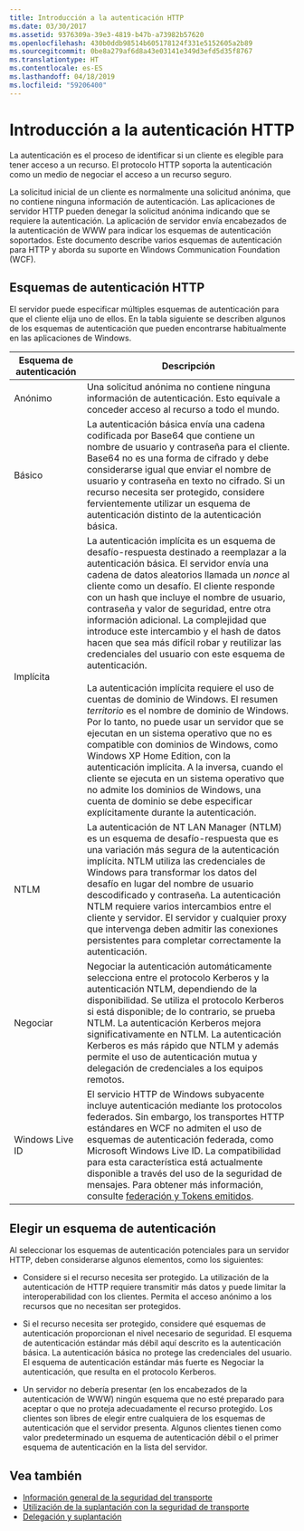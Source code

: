 ```yaml
---
title: Introducción a la autenticación HTTP
ms.date: 03/30/2017
ms.assetid: 9376309a-39e3-4819-b47b-a73982b57620
ms.openlocfilehash: 430b0ddb98514b605178124f331e5152605a2b89
ms.sourcegitcommit: 0be8a279af6d8a43e03141e349d3efd5d35f8767
ms.translationtype: HT
ms.contentlocale: es-ES
ms.lasthandoff: 04/18/2019
ms.locfileid: "59206400"
---
```

# <a name="understanding-http-authentication"></a>Introducción a la autenticación HTTP
La autenticación es el proceso de identificar si un cliente es elegible para tener acceso a un recurso. El protocolo HTTP soporta la autenticación como un medio de negociar el acceso a un recurso seguro.  
  
 La solicitud inicial de un cliente es normalmente una solicitud anónima, que no contiene ninguna información de autenticación. Las aplicaciones de servidor HTTP pueden denegar la solicitud anónima indicando que se requiere la autenticación. La aplicación de servidor envía encabezados de la autenticación de WWW para indicar los esquemas de autenticación soportados. Este documento describe varios esquemas de autenticación para HTTP y aborda su suporte en Windows Communication Foundation (WCF).  
  
## <a name="http-authentication-schemes"></a>Esquemas de autenticación HTTP  
 El servidor puede especificar múltiples esquemas de autenticación para que el cliente elija uno de ellos. En la tabla siguiente se describen algunos de los esquemas de autenticación que pueden encontrarse habitualmente en las aplicaciones de Windows.  
  
|Esquema de autenticación|Descripción|  
|---------------------------|-----------------|  
|Anónimo|Una solicitud anónima no contiene ninguna información de autenticación. Esto equivale a conceder acceso al recurso a todo el mundo.|  
|Básico|La autenticación básica envía una cadena codificada por Base64 que contiene un nombre de usuario y contraseña para el cliente. Base64 no es una forma de cifrado y debe considerarse igual que enviar el nombre de usuario y contraseña en texto no cifrado. Si un recurso necesita ser protegido, considere fervientemente utilizar un esquema de autenticación distinto de la autenticación básica.|  
|Implícita|La autenticación implícita es un esquema de desafío-respuesta destinado a reemplazar a la autenticación básica. El servidor envía una cadena de datos aleatorios llamada un *nonce* al cliente como un desafío. El cliente responde con un hash que incluye el nombre de usuario, contraseña y valor de seguridad, entre otra información adicional. La complejidad que introduce este intercambio y el hash de datos hacen que sea más difícil robar y reutilizar las credenciales del usuario con este esquema de autenticación.<br /><br /> La autenticación implícita requiere el uso de cuentas de dominio de Windows. El resumen *territorio* es el nombre de dominio de Windows. Por lo tanto, no puede usar un servidor que se ejecutan en un sistema operativo que no es compatible con dominios de Windows, como Windows XP Home Edition, con la autenticación implícita. A la inversa, cuando el cliente se ejecuta en un sistema operativo que no admite los dominios de Windows, una cuenta de dominio se debe especificar explícitamente durante la autenticación.|  
|NTLM|La autenticación de NT LAN Manager (NTLM) es un esquema de desafío-respuesta que es una variación más segura de la autenticación implícita. NTLM utiliza las credenciales de Windows para transformar los datos del desafío en lugar del nombre de usuario descodificado y contraseña. La autenticación NTLM requiere varios intercambios entre el cliente y servidor. El servidor y cualquier proxy que intervenga deben admitir las conexiones persistentes para completar correctamente la autenticación.|  
|Negociar|Negociar la autenticación automáticamente selecciona entre el protocolo Kerberos y la autenticación NTLM, dependiendo de la disponibilidad. Se utiliza el protocolo Kerberos si está disponible; de lo contrario, se prueba NTLM. La autenticación Kerberos mejora significativamente en NTLM. La autenticación Kerberos es más rápido que NTLM y además permite el uso de autenticación mutua y delegación de credenciales a los equipos remotos.|  
|Windows Live ID|El servicio HTTP de Windows subyacente incluye autenticación mediante los protocolos federados. Sin embargo, los transportes HTTP estándares en WCF no admiten el uso de esquemas de autenticación federada, como Microsoft Windows Live ID. La compatibilidad para esta característica está actualmente disponible a través del uso de la seguridad de mensajes. Para obtener más información, consulte [federación y Tokens emitidos](../../../../docs/framework/wcf/feature-details/federation-and-issued-tokens.md).|  
  
## <a name="choosing-an-authentication-scheme"></a>Elegir un esquema de autenticación  
 Al seleccionar los esquemas de autenticación potenciales para un servidor HTTP, deben considerarse algunos elementos, como los siguientes:  
  
-   Considere si el recurso necesita ser protegido. La utilización de la autenticación de HTTP requiere transmitir más datos y puede limitar la interoperabilidad con los clientes. Permita el acceso anónimo a los recursos que no necesitan ser protegidos.  
  
-   Si el recurso necesita ser protegido, considere qué esquemas de autenticación proporcionan el nivel necesario de seguridad. El esquema de autenticación estándar más débil aquí descrito es la autenticación básica. La autenticación básica no protege las credenciales del usuario. El esquema de autenticación estándar más fuerte es Negociar la autenticación, que resulta en el protocolo Kerberos.  
  
-   Un servidor no debería presentar (en los encabezados de la autenticación de WWW) ningún esquema que no esté preparado para aceptar o que no proteja adecuadamente el recurso protegido. Los clientes son libres de elegir entre cualquiera de los esquemas de autenticación que el servidor presenta. Algunos clientes tienen como valor predeterminado un esquema de autenticación débil o el primer esquema de autenticación en la lista del servidor.  
  
## <a name="see-also"></a>Vea también

- [Información general de la seguridad del transporte](../../../../docs/framework/wcf/feature-details/transport-security-overview.md)
- [Utilización de la suplantación con la seguridad de transporte](../../../../docs/framework/wcf/feature-details/using-impersonation-with-transport-security.md)
- [Delegación y suplantación](../../../../docs/framework/wcf/feature-details/delegation-and-impersonation-with-wcf.md)

